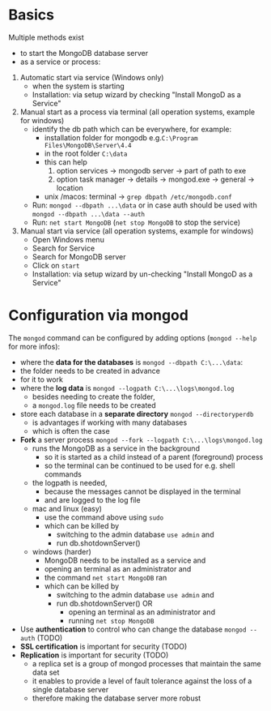 # Basics

Multiple methods exist

- to start the MongoDB database server
- as a service or process:

1. Automatic start via service (Windows only)
   - when the system is starting
   - Installation: via setup wizard by checking "Install MongoD as a Service"
2. Manual start as a process via terminal (all operation systems, example for windows)
   - identify the db path which can be everywhere, for example:
     - installation folder for mongodb e.g.`C:\Program Files\MongoDB\Server\4.4`
     - in the root folder `C:\data`
     - this can help
       1. option services -> mongodb server -> part of path to exe
       2. option task manager -> details -> mongod.exe -> general -> location
     - unix /macos: terminal -> `grep dbpath /etc/mongodb.conf`
   - Run: `mongod --dbpath ...\data` or in case auth should be used with `mongod --dbpath ...\data --auth`
   - Run: `net start MongoDB` (`net stop MongoDB` to stop the service)
3. Manual start via service (all operation systems, example for windows)
   - Open Windows menu
   - Search for Service
   - Search for MongoDB server
   - Click on `start`
   - Installation: via setup wizard by un-checking "Install MongoD as a Service"

# Configuration via mongod

The `mongod` command can be configured by adding options (`mongod --help` for more infos):

- where the **data for the databases** is `mongod --dbpath C:\...\data`:
- the folder needs to be created in advance
- for it to work
- where the **log data** is `mongod --logpath C:\...\logs\mongod.log`
  - besides needing to create the folder,
  - a `mongod.log` file needs to be created
- store each database in a **separate directory** `mongod --directoryperdb`
  - is advantages if working with many databases
  - which is often the case
- **Fork** a server process `mongod --fork --logpath C:\...\logs\mongod.log`
  - runs the MongoDB as a service in the background
    - so it is started as a child instead of a parent (foreground) process
    - so the terminal can be continued to be used for e.g. shell commands
  - the logpath is needed,
    - because the messages cannot be displayed in the terminal
    - and are logged to the log file
  - mac and linux (easy)
    - use the command above using `sudo`
    - which can be killed by
      - switching to the admin database `use admin` and
      - run db.shotdownServer()
  - windows (harder)
    - MongoDB needs to be installed as a service and
    - opening an terminal as an administrator and
    - the command `net start MongoDB` ran
    - which can be killed by
      - switching to the admin database `use admin` and
      - run db.shotdownServer() OR
        - opening an terminal as an administrator and
        - running `net stop MongoDB`
- Use **authentication** to control who can change the database `mongod --auth` (TODO)
- **SSL certification** is important for security (TODO)
- **Replication** is important for security (TODO)
  - a replica set is a group of mongod processes that maintain the same data set
  - it enables to provide a level of fault tolerance against the loss of a single database server
  - therefore making the database server more robust
